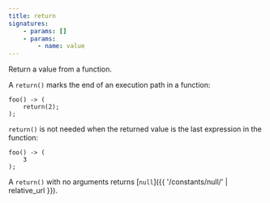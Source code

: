 ```yaml
---
title: return
signatures:
    - params: []
    - params:
        - name: value
---
```

Return a value from a function.

A `return()` marks the end of an execution path in a function:

```scarpet
foo() -> (
    return(2);
);
```

`return()` is not needed when the returned value is the last expression in the
function:

```scarpet
foo() -> (
    3
);
```

A `return()` with no arguments returns [`null`]({{ '/constants/null/' | relative_url }}).
